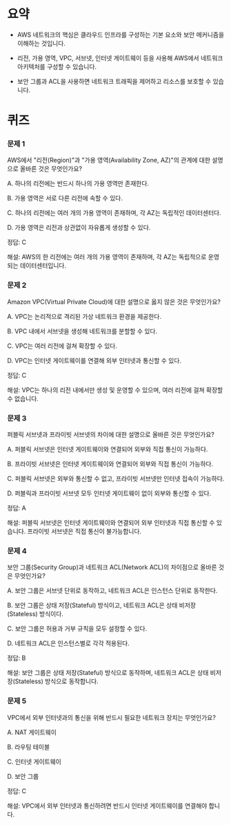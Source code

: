 # 요약

- AWS 네트워크의 핵심은 클라우드 인프라를 구성하는 기본 요소와 보안
  메커니즘을 이해하는 것입니다.

- 리전, 가용 영역, VPC, 서브넷, 인터넷 게이트웨이 등을 사용해 AWS에서
  네트워크 아키텍처를 구성할 수 있습니다.

- 보안 그룹과 ACL을 사용하면 네트워크 트래픽을 제어하고 리소스를
  보호할 수 있습니다.

# 퀴즈

### 문제 1

AWS에서 \"리전(Region)\"과 \"가용 영역(Availability Zone, AZ)\"의 관계에
대한 설명으로 올바른 것은 무엇인가요?

A. 하나의 리전에는 반드시 하나의 가용 영역만 존재한다.

B. 가용 영역은 서로 다른 리전에 속할 수 있다.

C. 하나의 리전에는 여러 개의 가용 영역이 존재하며, 각 AZ는 독립적인
데이터센터다.

D. 가용 영역은 리전과 상관없이 자유롭게 생성할 수 있다.

정답: C

해설: AWS의 한 리전에는 여러 개의 가용 영역이 존재하며, 각 AZ는
독립적으로 운영되는 데이터센터입니다.

### 문제 2

Amazon VPC(Virtual Private Cloud)에 대한 설명으로 옳지 않은 것은
무엇인가요?

A. VPC는 논리적으로 격리된 가상 네트워크 환경을 제공한다.

B. VPC 내에서 서브넷을 생성해 네트워크를 분할할 수 있다.

C. VPC는 여러 리전에 걸쳐 확장할 수 있다.

D. VPC는 인터넷 게이트웨이를 연결해 외부 인터넷과 통신할 수 있다.

정답: C

해설: VPC는 하나의 리전 내에서만 생성 및 운영할 수 있으며, 여러 리전에
걸쳐 확장할 수 없습니다.

### 문제 3

퍼블릭 서브넷과 프라이빗 서브넷의 차이에 대한 설명으로 올바른 것은
무엇인가요?

A. 퍼블릭 서브넷은 인터넷 게이트웨이와 연결되어 외부와 직접 통신이
가능하다.

B. 프라이빗 서브넷은 인터넷 게이트웨이와 연결되어 외부와 직접 통신이
가능하다.

C. 퍼블릭 서브넷은 외부와 통신할 수 없고, 프라이빗 서브넷만 인터넷
접속이 가능하다.

D. 퍼블릭과 프라이빗 서브넷 모두 인터넷 게이트웨이 없이 외부와 통신할 수
있다.

정답: A

해설: 퍼블릭 서브넷은 인터넷 게이트웨이와 연결되어 외부 인터넷과 직접
통신할 수 있습니다. 프라이빗 서브넷은 직접 통신이 불가능합니다.

### 문제 4

보안 그룹(Security Group)과 네트워크 ACL(Network ACL)의 차이점으로
올바른 것은 무엇인가요?

A. 보안 그룹은 서브넷 단위로 동작하고, 네트워크 ACL은 인스턴스 단위로
동작한다.

B. 보안 그룹은 상태 저장(Stateful) 방식이고, 네트워크 ACL은 상태
비저장(Stateless) 방식이다.

C. 보안 그룹은 허용과 거부 규칙을 모두 설정할 수 있다.

D. 네트워크 ACL은 인스턴스별로 각각 적용된다.

정답: B

해설: 보안 그룹은 상태 저장(Stateful) 방식으로 동작하며, 네트워크 ACL은
상태 비저장(Stateless) 방식으로 동작합니다.

### 문제 5

VPC에서 외부 인터넷과의 통신을 위해 반드시 필요한 네트워크 장치는
무엇인가요?

A. NAT 게이트웨이

B. 라우팅 테이블

C. 인터넷 게이트웨이

D. 보안 그룹

정답: C

해설: VPC에서 외부 인터넷과 통신하려면 반드시 인터넷 게이트웨이를
연결해야 합니다.
